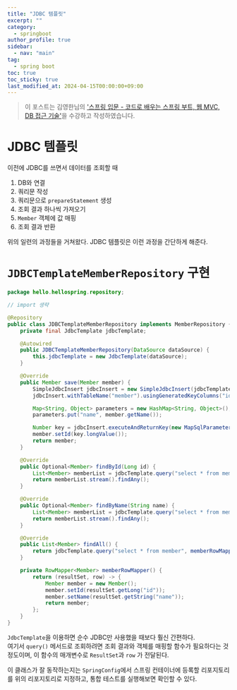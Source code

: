 ```yaml
---
title: "JDBC 템플릿"
excerpt: ""
category: 
  - springboot
author_profile: true
sidebar:
  - nav: "main" 
tag:
  - spring boot
toc: true
toc_sticky: true
last_modified_at: 2024-04-15T00:00:00+09:00
---
```


> 이 포스트는 김영한님의 ['스프링 입문 - 코드로 배우는 스프링 부트, 웹 MVC, DB 접근 기술'](https://www.inflearn.com/course/%EC%8A%A4%ED%94%84%EB%A7%81-%EC%9E%85%EB%AC%B8-%EC%8A%A4%ED%94%84%EB%A7%81%EB%B6%80%ED%8A%B8/dashboard)을 수강하고 작성하였습니다.

# JDBC 템플릿
이전에 JDBC를 쓰면서 데이터를 조회할 때

1. DB와 연결
2. 쿼리문 작성
3. 쿼리문으로 `prepareStatement` 생성
4. 조회 결과 하나씩 가져오기
5. `Member` 객체에 값 매핑
6. 조회 결과 반환

위의 일련의 과정들을 거쳐왔다. JDBC 템플릿은 이런 과정을 간단하게 해준다.

# `JDBCTemplateMemberRepository` 구현
```java
package hello.hellospring.repository;

// import 생략

@Repository
public class JDBCTemplateMemberRepository implements MemberRepository {
    private final JdbcTemplate jdbcTemplate;

    @Autowired
    public JDBCTemplateMemberRepository(DataSource dataSource) {
        this.jdbcTemplate = new JdbcTemplate(dataSource);
    }

    @Override
    public Member save(Member member) {
        SimpleJdbcInsert jdbcInsert = new SimpleJdbcInsert(jdbcTemplate);
        jdbcInsert.withTableName("member").usingGeneratedKeyColumns("id");

        Map<String, Object> parameters = new HashMap<String, Object>();
        parameters.put("name", member.getName());

        Number key = jdbcInsert.executeAndReturnKey(new MapSqlParameterSource(parameters));
        member.setId(key.longValue());
        return member;
    }

    @Override
    public Optional<Member> findById(Long id) {
        List<Member> memberList = jdbcTemplate.query("select * from member where id = ?", memberRowMapper(), id);
        return memberList.stream().findAny();
    }

    @Override
    public Optional<Member> findByName(String name) {
        List<Member> memberList = jdbcTemplate.query("select * from member where name = ?", memberRowMapper(), name);
        return memberList.stream().findAny();
    }

    @Override
    public List<Member> findAll() {
        return jdbcTemplate.query("select * from member", memberRowMapper());
    }

    private RowMapper<Member> memberRowMapper() {
        return (resultSet, row) -> {
            Member member = new Member();
            member.setId(resultSet.getLong("id"));
            member.setName(resultSet.getString("name"));
            return member;
        };
    }
}
```

`JdbcTemplate`을 이용하면 순수 JDBC만 사용했을 때보다 훨신 간편하다.  
여기서 `query()` 메서드로 조회하려면 조회 결과와 객체를 매핑할 함수가 필요하다는 것 정도이며, 이 함수의 매개변수로 `ResultSet`과 `row` 가 전달된다.

이 클래스가 잘 동작하는지는 `SpringConfig`에서 스프링 컨테이너에 등록할 리포지토리를 위의 리포지토리로 지정하고, 통합 테스트를 실행해보면 확인할 수 있다.
